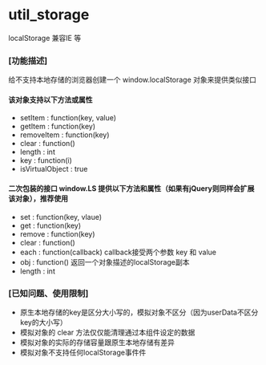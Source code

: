 # util_storage
localStorage 兼容IE 等


### [功能描述]
给不支持本地存储的浏览器创建一个 window.localStorage 对象来提供类似接口


#### 该对象支持以下方法或属性
- setItem : function(key, value)
- getItem : function(key)
- removeItem : function(key)
- clear : function()
- length : int
- key : function(i)
- isVirtualObject : true

#### 二次包装的接口 window.LS 提供以下方法和属性（如果有jQuery则同样会扩展该对象），推荐使用
- set : function(key, vlaue)
- get : function(key)
- remove : function(key)
- clear : function()
- each : function(callback) callback接受两个参数 key 和 value
- obj : function() 返回一个对象描述的localStorage副本
- length : int

### [已知问题、使用限制]
* 原生本地存储的key是区分大小写的，模拟对象不区分（因为userData不区分key的大小写）
* 模拟对象的 clear 方法仅仅能清理通过本组件设定的数据
* 模拟对象的实际的存储容量跟原生本地存储有差异
* 模拟对象不支持任何localStorage事件件
